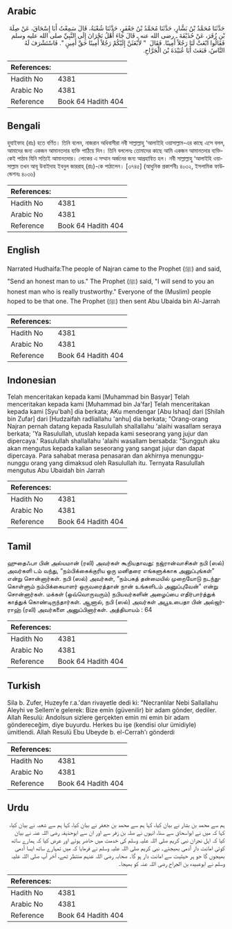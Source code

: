 ## Arabic


<div dir="rtl" lang="ar" style={{fontSize:'larger',backgroundColor:'#f8f9fa',padding:20}}>
حَدَّثَنَا مُحَمَّدُ بْنُ بَشَّارٍ، حَدَّثَنَا مُحَمَّدُ بْنُ جَعْفَرٍ، حَدَّثَنَا شُعْبَةُ، قَالَ سَمِعْتُ أَبَا إِسْحَاقَ، عَنْ صِلَةَ بْنِ زُفَرَ، عَنْ حُذَيْفَةَ ـ رضى الله عنه ـ قَالَ جَاءَ أَهْلُ نَجْرَانَ إِلَى النَّبِيِّ صلى الله عليه وسلم فَقَالُوا ابْعَثْ لَنَا رَجُلاً أَمِينًا‏.‏ فَقَالَ ‏ "‏ لأَبْعَثَنَّ إِلَيْكُمْ رَجُلاً أَمِينًا حَقَّ أَمِينٍ ‏"‏‏.‏ فَاسْتَشْرَفَ لَهُ النَّاسُ، فَبَعَثَ أَبَا عُبَيْدَةَ بْنَ الْجَرَّاحِ‏.‏
</div>
<div style={{backgroundColor:'#f8f9fa',padding:20, marginBottom: 10}}><table> <thead> <tr> <th>References:</th> <th></th> </tr> </thead> <tbody><tr><td>Hadith No</td><td>4381</td></tr><tr><td>Arabic No</td><td>4381</td></tr><tr><td>Reference</td><td>Book 64 Hadith 404</td></tr></tbody></table></div>

## Bengali


<div dir="ltr" lang="bn" style={{fontSize:'larger',backgroundColor:'#f8f9fa',padding:20}}>
হুযাইফাহ (রাঃ) হতে বর্ণিত। তিনি বলেন, নাজরান অধিবাসীরা নবী সাল্লাল্লাহু ‘আলাইহি ওয়াসাল্লাম-এর কাছে এসে বলল, আমাদের জন্য একজন আমানতদার ব্যক্তি পাঠিয়ে দিন। তিনি বললেনঃ তোমাদের কাছে আমি একজন আমানতদার ব্যক্তিকেই পাঠাব যিনি সত্যিই আমানতদার। লোকের এ সম্মান অর্জনের জন্য আগ্রহান্বিত হল। নবী সাল্লাল্লাহু ‘আলাইহি ওয়াসাল্লাম তখন আবূ উবাইদাহ ইবনুল জাররাহ্ (রাঃ)-কে পাঠালেন। [৩৭৪৫] (আধুনিক প্রকাশনীঃ ৪০৩২, ইসলামিক ফাউন্ডেশনঃ ৪০৩৬)
</div>
<div style={{backgroundColor:'#f8f9fa',padding:20, marginBottom: 10}}><table> <thead> <tr> <th>References:</th> <th></th> </tr> </thead> <tbody><tr><td>Hadith No</td><td>4381</td></tr><tr><td>Arabic No</td><td>4381</td></tr><tr><td>Reference</td><td>Book 64 Hadith 404</td></tr></tbody></table></div>

## English


<div dir="ltr" lang="en" style={{fontSize:'larger',backgroundColor:'#f8f9fa',padding:20}}>
Narrated Hudhaifa:The people of Najran came to the Prophet (ﷺ) and said, "Send an honest man to us." The Prophet (ﷺ) said, "I will send to you an honest man who is really trustworthy." Everyone of the (Muslim) people hoped to be that one. The Prophet (ﷺ) then sent Abu Ubaida bin Al-Jarrah
</div>
<div style={{backgroundColor:'#f8f9fa',padding:20, marginBottom: 10}}><table> <thead> <tr> <th>References:</th> <th></th> </tr> </thead> <tbody><tr><td>Hadith No</td><td>4381</td></tr><tr><td>Arabic No</td><td>4381</td></tr><tr><td>Reference</td><td>Book 64 Hadith 404</td></tr></tbody></table></div>

## Indonesian


<div dir="ltr" lang="id" style={{fontSize:'larger',backgroundColor:'#f8f9fa',padding:20}}>
Telah menceritakan kepada kami [Muhammad bin Basyar] Telah menceritakan kepada kami [Muhammad bin Ja'far] Telah menceritakan kepada kami [Syu'bah] dia berkata; AKu mendengar [Abu Ishaq] dari [Shilah bin Zufar] dari [Hudzaifah radliallahu 'anhu] dia berkata; "Orang-orang Najran pernah datang kepada Rasulullah shallallahu 'alaihi wasallam seraya berkata; 'Ya Rasulullah, utuslah kepada kami seseorang yang jujur dan dipercaya.' Rasulullah shallallahu 'alaihi wasallam bersabda: "Sungguh aku akan mengutus kepada kalian seseorang yang sangat jujur dan dapat dipercaya. Para sahabat merasa penasaran dan akhirnya menunggu-nunggu orang yang dimaksud oleh Rasulullah itu. Ternyata Rasulullah mengutus Abu Ubaidah bin Jarrah
</div>
<div style={{backgroundColor:'#f8f9fa',padding:20, marginBottom: 10}}><table> <thead> <tr> <th>References:</th> <th></th> </tr> </thead> <tbody><tr><td>Hadith No</td><td>4381</td></tr><tr><td>Arabic No</td><td>4381</td></tr><tr><td>Reference</td><td>Book 64 Hadith 404</td></tr></tbody></table></div>

## Tamil


<div dir="ltr" lang="ta" style={{fontSize:'larger',backgroundColor:'#f8f9fa',padding:20}}>
ஹுதைஃபா பின் அல்யமான் (ரலி) அவர்கள் கூறியதாவது: நஜ்ரான்வாசிகள் நபி (ஸல்) அவர்களி டம் வந்து, “நம்பிக்கைக்குரிய ஒரு மனிதரை எங்களுக்காக அனுப்புங்கள்” என்று சொன்னார்கள். நபி (ஸல்) அவர்கள், “நம்பகத் தன்மையில் முறையோடு நடந்துகொள்ளும் நம்பிக்கையாளர் ஒருவரைத்தான் நான் உங்களிடம் அனுப்புவேன்” என்று சொன்னார்கள். மக்கள் (ஒவ்வொருவரும்) நபியவர்களின் அழைப்பை எதிர்பார்த்துக் காத்துக் கொண்டிருந்தார்கள். ஆனால், நபி (ஸல்) அவர்கள் அபூஉபைதா பின் அல்ஜர்ராஹ் (ரலி) அவர்களை அனுப்பினார்கள். அத்தியாயம் : 64
</div>
<div style={{backgroundColor:'#f8f9fa',padding:20, marginBottom: 10}}><table> <thead> <tr> <th>References:</th> <th></th> </tr> </thead> <tbody><tr><td>Hadith No</td><td>4381</td></tr><tr><td>Arabic No</td><td>4381</td></tr><tr><td>Reference</td><td>Book 64 Hadith 404</td></tr></tbody></table></div>

## Turkish


<div dir="ltr" lang="tr" style={{fontSize:'larger',backgroundColor:'#f8f9fa',padding:20}}>
Sila b. Zufer, Huzeyfe r.a.'dan rivayetle dedi ki: "Necranlılar Nebi Sallallahu Aleyhi ve Sellem'e gelerek: Bize emin (güvenilir) bir adam gönder, dediler. Allah Resulü: Andolsun sizlere gerçekten emin mi emin bir adam göndereceğim, diye buyurdu. Herkes bu işe (kendisi olur ümidiyle) ümitlendi. Allah Resulü Ebu Ubeyde b. el-Cerrah'ı gönderdi
</div>
<div style={{backgroundColor:'#f8f9fa',padding:20, marginBottom: 10}}><table> <thead> <tr> <th>References:</th> <th></th> </tr> </thead> <tbody><tr><td>Hadith No</td><td>4381</td></tr><tr><td>Arabic No</td><td>4381</td></tr><tr><td>Reference</td><td>Book 64 Hadith 404</td></tr></tbody></table></div>

## Urdu


<div dir="rtl" lang="ur" style={{fontSize:'larger',backgroundColor:'#f8f9fa',padding:20}}>
ہم سے محمد بن بشار نے بیان کیا، کہا ہم سے محمد بن جعفر نے بیان کیا، کہا ہم سے شعبہ نے بیان کیا، کہا کہ میں نے ابواسحاق سے سنا، انہوں نے صلہ بن زفر سے اور ان سے ابوحذیفہ رضی اللہ عنہ نے بیان کیا کہ اہل نجران نبی کریم صلی اللہ علیہ وسلم کی خدمت میں حاضر ہوئے اور عرض کیا کہ ہمارے ساتھ کوئی امانت دار آدمی بھیجئے۔ نبی کریم صلی اللہ علیہ وسلم نے فرمایا کہ میں تمہارے ساتھ ایسا آدمی بھیجوں گا جو ہر حیثیت سے امانت دار ہو گا۔ صحابہ رضی اللہ عنہم منتظر تھے، آخر آپ صلی اللہ علیہ وسلم نے ابوعبیدہ بن الجراح رضی اللہ عنہ کو بھیجا۔
</div>
<div style={{backgroundColor:'#f8f9fa',padding:20, marginBottom: 10}}><table> <thead> <tr> <th>References:</th> <th></th> </tr> </thead> <tbody><tr><td>Hadith No</td><td>4381</td></tr><tr><td>Arabic No</td><td>4381</td></tr><tr><td>Reference</td><td>Book 64 Hadith 404</td></tr></tbody></table></div>
